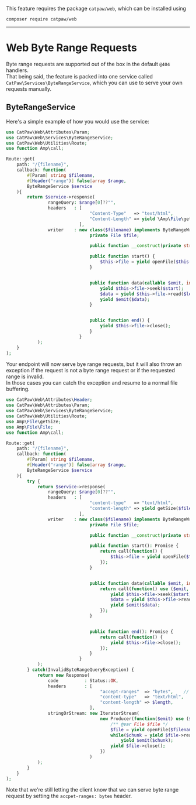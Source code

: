 This feature requires the package `catpaw/web`, which can be installed using<br/>

```
composer require catpaw/web
```

<hr/>

# Web Byte Range Requests

Byte range requests are supported out of the box in the default `@404` handlers.<br/>
That being said, the feature is packed into one service called `CatPaw\Services\ByteRangeService`, which you can use to
serve your own requests manually.<br/>

## ByteRangeService

Here's a simple example of how you would use the service:

```php
use CatPaw\Web\Attributes\Param;
use CatPaw\Web\Services\ByteRangeService;
use CatPaw\Web\Utilities\Route;
use function Amp\call;

Route::get(
    path: "/{filename}",
    callback: function(
        #[Param] string $filename,
        #[Header("range")] false|array $range,
        ByteRangeService $service
    ){
        return $service->response(
                rangeQuery: $range[0]??"",
                headers   : [
                                "Content-Type"   => "text/html",
                                "Content-Length" => yield \Amp\File\getSize($filename),
                            ],
                writer    : new class($filename) implements ByteRangeWriterInterface {
                                private File $file;

                                public function __construct(private string $filename) { }

                                public function start() {
                                    $this->file = yield openFile($this->filename, "r");
                                }


                                public function data(callable $emit, int $start, int $length) {
                                    yield $this->file->seek($start);
                                    $data = yield $this->file->read($length);
                                    yield $emit($data);
                                }


                                public function end() {
                                    yield $this->file->close();
                                }
                            }
            );
    } 
);
```

Your endpoint will now serve bye range requests, but it will also throw an exception if the request is not a byte range
request or if the requested range is invalid.<br/>
In those cases you can catch the exception and resume to a normal file buffering.<br/>

```php
use CatPaw\Web\Attributes\Header;
use CatPaw\Web\Attributes\Param;
use CatPaw\Web\Services\ByteRangeService;
use CatPaw\Web\Utilities\Route;
use Amp\File\getSize;
use Amp\File\File;
use function Amp\call;

Route::get(
    path: "/{filename}",
    callback: function(
        #[Param] string $filename,
        #[Header("range")] false|array $range,
        ByteRangeService $service
    ){
        try {
            return $service->response(
                rangeQuery: $range[0]??"",
                headers   : [
                                "content-type"   => "text/html",
                                "content-length" => yield getSize($filename),
                            ],
                writer    : new class($filename) implements ByteRangeWriterInterface {
                                private File $file;

                                public function __construct(private string $filename) { }

                                public function start(): Promise {
                                    return call(function() {
                                        $this->file = yield openFile($this->filename, "r");
                                    });
                                }


                                public function data(callable $emit, int $start, int $length): Promise {
                                    return call(function() use ($emit, $start, $length) {
                                        yield $this->file->seek($start);
                                        $data = yield $this->file->read($length);
                                        yield $emit($data);
                                    });
                                }


                                public function end(): Promise {
                                    return call(function() {
                                        yield $this->file->close();
                                    });
                                }
                            }
            );
        } catch(InvalidByteRangeQueryException) {
            return new Response(
                code          : Status::OK,
                headers       : [
                                    "accept-ranges"  => "bytes",    // let the client know we can serve byte-range requests
                                    "content-type"   => "text/html",
                                    "content-length" => $length,
                                ],
                stringOrStream: new IteratorStream(
                                    new Producer(function($emit) use ($filename) {
                                        /** @var File $file */
                                        $file = yield openFile($filename, "r");
                                        while($chunk = yield $file->read(65536))
                                            yield $emit($chunk);
                                        yield $file->close();
                                    })
                                )
            );
        }
    } 
);
```

Note that we're still letting the client know that we can serve byte range request by setting the `accpet-ranges: bytes`
header.
